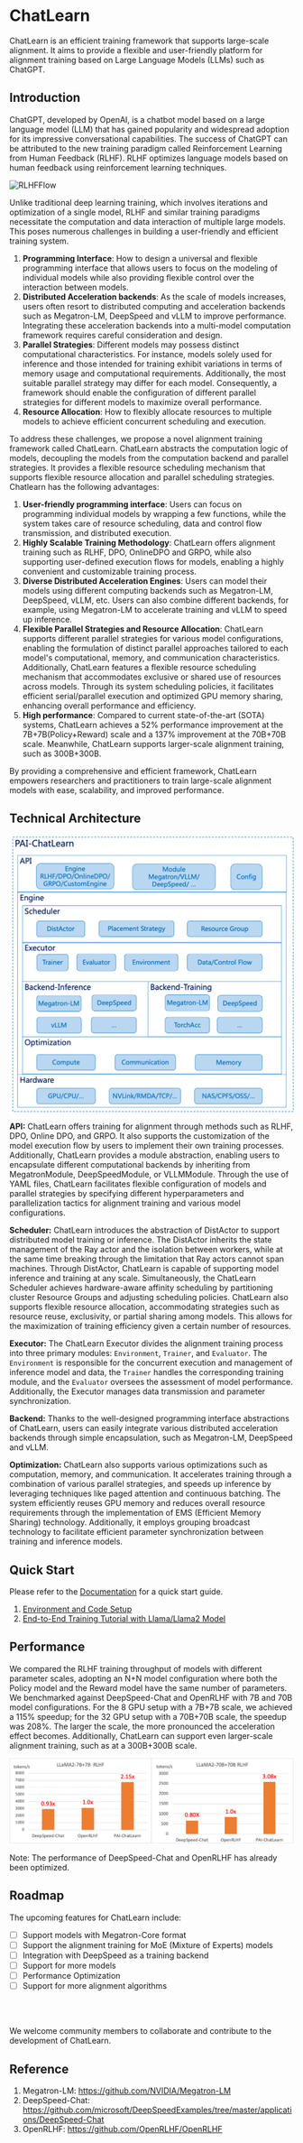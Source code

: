 # ChatLearn

ChatLearn is an efficient training framework that supports large-scale alignment. It aims to provide a flexible and user-friendly platform for alignment training based on Large Language Models (LLMs) such as ChatGPT.

## Introduction

ChatGPT, developed by OpenAI, is a chatbot model based on a large language model (LLM) that has gained popularity and widespread adoption for its impressive conversational capabilities. The success of ChatGPT can be attributed to the new training paradigm called Reinforcement Learning from Human Feedback (RLHF). RLHF optimizes language models based on human feedback using reinforcement learning techniques.

![RLHFFlow](../images/rlhf.png)

Unlike traditional deep learning training, which involves iterations and optimization of a single model, RLHF and similar training paradigms necessitate the computation and data interaction of multiple large models. This poses numerous challenges in building a user-friendly and efficient training system.

1. **Programming Interface**: How to design a universal and flexible programming interface that allows users to focus on the modeling of individual models while also providing flexible control over the interaction between models.
2. **Distributed Acceleration backends**: As the scale of models increases, users often resort to distributed computing and acceleration backends such as Megatron-LM, DeepSpeed and vLLM to improve performance. Integrating these acceleration backends into a multi-model computation framework requires careful consideration and design.
3. **Parallel Strategies**: Different models may possess distinct computational characteristics. For instance, models solely used for inference and those intended for training exhibit variations in terms of memory usage and computational requirements. Additionally, the most suitable parallel strategy may differ for each model. Consequently, a framework should enable the configuration of different parallel strategies for different models to maximize overall performance.
4. **Resource Allocation**: How to flexibly allocate resources to multiple models to achieve efficient concurrent scheduling and execution.

To address these challenges, we propose a novel alignment training framework called ChatLearn. ChatLearn abstracts the computation logic of models, decoupling the models from the computation backend and parallel strategies. It provides a flexible resource scheduling mechanism that supports flexible resource allocation and parallel scheduling strategies. Chatlearn has the following advantages:

1. **User-friendly programming interface**: Users can focus on programming individual models by wrapping a few functions, while the system takes care of resource scheduling, data and control flow transmission, and distributed execution.
2. **Highly Scalable Training Methodology**: ChatLearn offers alignment training such as RLHF, DPO, OnlineDPO and GRPO, while also supporting user-defined execution flows for models, enabling a highly convenient and customizable training process.
3. **Diverse Distributed Acceleration Engines**: Users can model their models using different computing backends such as Megatron-LM, DeepSpeed, vLLM, etc. Users can also combine different backends, for example, using Megatron-LM to accelerate training and vLLM to speed up inference.
4. **Flexible Parallel Strategies and Resource Allocation**: ChatLearn supports different parallel strategies for various model configurations, enabling the formulation of distinct parallel approaches tailored to each model's computational, memory, and communication characteristics. Additionally, ChatLearn features a flexible resource scheduling mechanism that accommodates exclusive or shared use of resources across models. Through its system scheduling policies, it facilitates efficient serial/parallel execution and optimized GPU memory sharing, enhancing overall performance and efficiency.
5. **High performance**: Compared to current state-of-the-art (SOTA) systems, ChatLearn achieves a 52% performance improvement at the 7B+7B(Policy+Reward) scale and a 137% improvement at the 70B+70B scale. Meanwhile, ChatLearn supports larger-scale alignment training, such as 300B+300B.

By providing a comprehensive and efficient framework, ChatLearn empowers researchers and practitioners to train large-scale alignment models with ease, scalability, and improved performance.

## Technical Architecture

![arch](../images/arch.png)

**API:** ChatLearn offers training for alignment through methods such as RLHF, DPO, Online DPO, and GRPO. It also supports the customization of the model execution flow by users to implement their own training processes. Additionally, ChatLearn provides a module abstraction, enabling users to encapsulate different computational backends by inheriting from MegatronModule, DeepSpeedModule, or VLLMModule. Through the use of YAML files, ChatLearn facilitates flexible configuration of models and parallel strategies by specifying different hyperparameters and parallelization tactics for alignment training and various model configurations.

**Scheduler:** ChatLearn introduces the abstraction of DistActor to support distributed model training or inference. The DistActor inherits the state management of the Ray actor and the isolation between workers, while at the same time breaking through the limitation that Ray actors cannot span machines. Through DistActor, ChatLearn is capable of supporting model inference and training at any scale. Simultaneously, the ChatLearn Scheduler achieves hardware-aware affinity scheduling by partitioning cluster Resource Groups and adjusting scheduling policies. ChatLearn also supports flexible resource allocation, accommodating strategies such as resource reuse, exclusivity, or partial sharing among models. This allows for the maximization of training efficiency given a certain number of resources.

**Executor:** The ChatLearn Executor divides the alignment training process into three primary modules: `Environment`, `Trainer`, and `Evaluator`. The `Environment` is responsible for the concurrent execution and management of inference model and data, the `Trainer` handles the corresponding training module, and the `Evaluator` oversees the assessment of model performance. Additionally, the Executor manages data transmission and parameter synchronization.

**Backend:** Thanks to the well-designed programming interface abstractions of ChatLearn, users can easily integrate various distributed acceleration backends through simple encapsulation, such as Megatron-LM, DeepSpeed and vLLM.

**Optimization:** ChatLearn also supports various optimizations such as computation, memory, and communication. It accelerates training through a combination of various parallel strategies, and speeds up inference by leveraging techniques like paged attention and continuous batching. The system efficiently reuses GPU memory and reduces overall resource requirements through the implementation of EMS (Efficient Memory Sharing) technology. Additionally, it employs grouping broadcast technology to facilitate efficient parameter synchronization between training and inference models.


## Quick Start

Please refer to the [Documentation](https://chatlearn.readthedocs.io/zh/latest/) for a quick start guide.

1. [Environment and Code Setup](installation.md) 
2. [End-to-End Training Tutorial with Llama/Llama2 Model](tutorial/tutorial_llama2.md)

## Performance

We compared the RLHF training throughput of models with different parameter scales, adopting an N+N model configuration where both the Policy model and the Reward model have the same number of parameters. We benchmarked against DeepSpeed-Chat and OpenRLHF with 7B and 70B model configurations. For the 8 GPU setup with a 7B+7B scale, we achieved a 115% speedup; for the 32 GPU setup with a 70B+70B scale, the speedup was 208%. The larger the scale, the more pronounced the acceleration effect becomes. Additionally, ChatLearn can support even larger-scale alignment training, such as at a 300B+300B scale.

![compare perf](../images/perf.png)

Note: The performance of DeepSpeed-Chat and OpenRLHF has already been optimized.

## Roadmap

The upcoming features for ChatLearn include:
- [ ] Support models with Megatron-Core format
- [ ] Support the alignment training for MoE (Mixture of Experts) models
- [ ] Integration with DeepSpeed as a training backend
- [ ] Support for more models
- [ ] Performance Optimization
- [ ] Support for more alignment algorithms

<br><br>

We welcome community members to collaborate and contribute to the development of ChatLearn.


## Reference

1. Megatron-LM: https://github.com/NVIDIA/Megatron-LM
2. DeepSpeed-Chat: https://github.com/microsoft/DeepSpeedExamples/tree/master/applications/DeepSpeed-Chat
3. OpenRLHF: https://github.com/OpenRLHF/OpenRLHF
